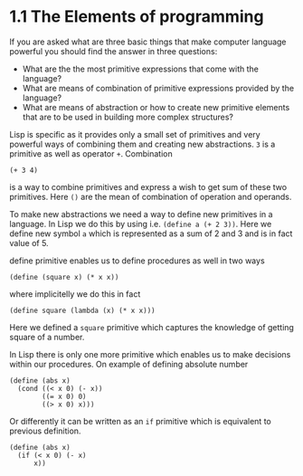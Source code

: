 # 1.1 The Elements of programming

If you are asked what are three basic things that make computer language
powerful you should find the answer in three questions:

* What are the the most primitive expressions that come with the
  language?
* What are means of combination of primitive expressions provided by the
  language?
* What are means of abstraction or how to create new primitive elements
  that are to be used in building more complex structures?

Lisp is specific as it provides only a small set of primitives and very
powerful ways of combining them and creating new abstractions. `3` is a
primitive as well as operator `+`. Combination

    (+ 3 4)

is a way to combine primitives and express a wish to get sum of these
two primitives. Here `()` are the mean of combination of operation and
operands.

To make new abstractions we need a way to define new primitives in a
language. In Lisp we do this by using i.e. `(define a (+ 2 3))`. Here we
define new symbol `a` which is represented as a sum of 2 and 3 and is in
fact value of 5.

define primitive enables us to define procedures as well in two ways

    (define (square x) (* x x))

where implicitelly we do this in fact

    (define square (lambda (x) (* x x)))

Here we defined a `square` primitive which captures the knowledge of
getting square of a number.

In Lisp there is only one more primitive which enables us to make
decisions within our procedures. On example of defining absolute number 

    (define (abs x)
      (cond ((< x 0) (- x))
            ((= x 0) 0)
            ((> x 0) x)))

Or differently it can be written as an `if` primitive which is
equivalent to previous definition.

    (define (abs x)
      (if (< x 0) (- x)
          x))
